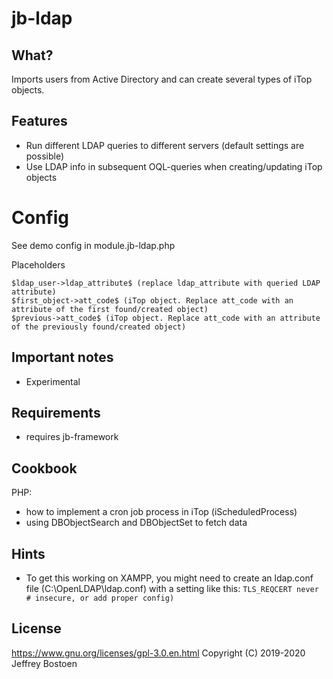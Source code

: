 # jb-ldap

## What?
Imports users from Active Directory and can create several types of iTop objects.

## Features
* Run different LDAP queries to different servers (default settings are possible)
* Use LDAP info in subsequent OQL-queries when creating/updating iTop objects


# Config
See demo config in module.jb-ldap.php

Placeholders
```
$ldap_user->ldap_attribute$ (replace ldap_attribute with queried LDAP attribute)
$first_object->att_code$ (iTop object. Replace att_code with an attribute of the first found/created object)
$previous->att_code$ (iTop object. Replace att_code with an attribute of the previously found/created object)
```

## Important notes
* Experimental

## Requirements
* requires jb-framework

## Cookbook

PHP:
* how to implement a cron job process in iTop (iScheduledProcess)
* using DBObjectSearch and DBObjectSet to fetch data

## Hints

* To get this working on XAMPP, you might need to create an ldap.conf file (C:\OpenLDAP\ldap.conf) with a setting like this:
```TLS_REQCERT never # insecure, or add proper config)```

## License
https://www.gnu.org/licenses/gpl-3.0.en.html
Copyright (C) 2019-2020 Jeffrey Bostoen


